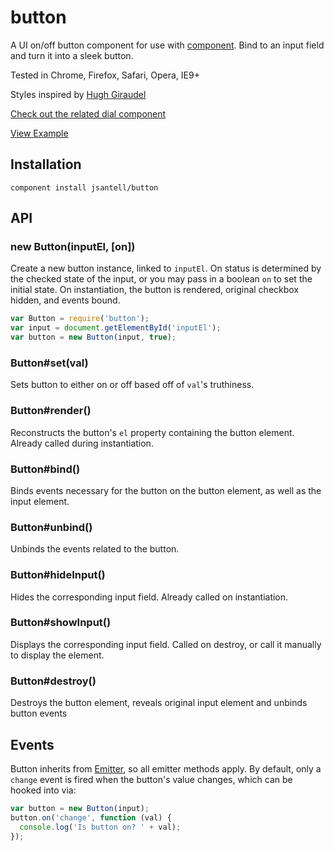 button
====

A UI on/off button component for use with [component](https://github.com/component/component). Bind to an input field and turn it into a sleek button.

Tested in Chrome, Firefox, Safari, Opera, IE9+

Styles inspired by [Hugh Giraudel](http://tympanus.net/Tutorials/CSS3ButtonSwitches/index.html)

[Check out the related dial component](http://jsantell.github.com/dial)

[View Example](http://jsantell.github.com/button)

## Installation

```
component install jsantell/button
```

## API

### new Button(inputEl, [on])

Create a new button instance, linked to `inputEl`. On status is determined by the checked state of the input, or you may pass in a boolean `on` to set the initial state. On instantiation, the button is rendered, original checkbox hidden, and events bound.

```js
var Button = require('button');
var input = document.getElementById('inputEl');
var button = new Button(input, true);
```

### Button#set(val)

Sets button to either on or off based off of `val`'s truthiness.

### Button#render()

Reconstructs the button's `el` property containing the button element. Already called during instantiation.

### Button#bind()

Binds events necessary for the button on the button element, as well as the input element.

### Button#unbind()

Unbinds the events related to the button.

### Button#hideInput()

Hides the corresponding input field. Already called on instantiation.

### Button#showInput()

Displays the corresponding input field. Called on destroy, or call it manually to display the element.

### Button#destroy()

Destroys the button element, reveals original input element and unbinds button events

## Events

Button inherits from [Emitter](https://github.com/component/emitter), so all emitter methods apply. By default, only a `change` event is fired when the button's value changes, which can be hooked into via:

```js
var button = new Button(input);
button.on('change', function (val) {
  console.log('Is button on? ' + val);
});
```
